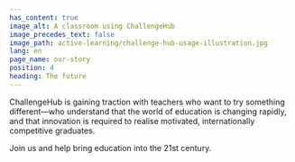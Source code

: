 ```yaml
---
has_content: true
image_alt: A classroom using ChallengeHub
image_precedes_text: false
image_path: active-learning/challenge-hub-usage-illustration.jpg
lang: en
page_name: our-story
position: 4
heading: The future
---
```


ChallengeHub is gaining traction with teachers who want to try something different—who understand that the world of education is changing rapidly, and that innovation is required to realise motivated, internationally competitive graduates.

Join us and help bring education into the 21st century.
